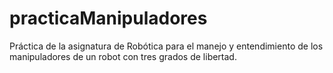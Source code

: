 # practicaManipuladores
Práctica de la asignatura de Robótica para el manejo y entendimiento de los manipuladores de un robot con tres grados de libertad.

